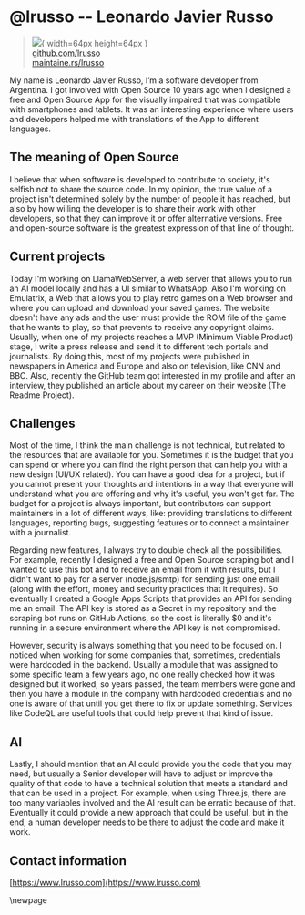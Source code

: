 # @lrusso -- Leonardo Javier Russo

> ![](https://i0.wp.com/github.com/lrusso.png?resize=200%2C200&ssl=1){ width=64px height=64px }  
> [github.com/lrusso](https://github.com/lrusso)  
> [maintaine.rs/lrusso](https://maintaine.rs/lrusso)

My name is Leonardo Javier Russo, I’m a software developer from Argentina. I got involved with Open Source 10 years ago when I designed a free and Open Source App for the visually impaired that was compatible with smartphones and tablets. It was an interesting experience where users and developers helped me with translations of the App to different languages.

## The meaning of Open Source

I believe that when software is developed to contribute to society, it's selfish not to share the source code. In my opinion, the true value of a project isn't determined solely by the number of people it has reached, but also by how willing the developer is to share their work with other developers, so that they can improve it or offer alternative versions. Free and open-source software is the greatest expression of that line of thought.

## Current projects

Today I'm working on LlamaWebServer, a web server that allows you to run an AI model locally and has a UI similar to WhatsApp. Also I'm working on Emulatrix, a Web that allows you to play retro games on a Web browser and where you can upload and download your saved games. The website doesn't have any ads and the user must provide the ROM file of the game that he wants to play, so that prevents to receive any copyright claims. Usually, when one of my projects reaches a MVP (Minimum Viable Product) stage, I write a press release and send it to different tech portals and journalists. By doing this, most of my projects were published in newspapers in America and Europe and also on television, like CNN and BBC. Also, recently the GitHub team got interested in my profile and after an interview, they published an article about my career on their website (The Readme Project).

## Challenges

Most of the time, I think the main challenge is not technical, but related to the resources that are available for you. Sometimes it is the budget that you can spend or where you can find the right person that can help you with a new design (UI/UX related). You can have a good idea for a project, but if you cannot present your thoughts and intentions in a way that everyone will understand what you are offering and why it's useful, you won't get far. The budget for a project is always important, but contributors can support maintainers in a lot of different ways, like: providing translations to different languages, reporting bugs, suggesting features or to connect a maintainer with a journalist.

Regarding new features, I always try to double check all the possibilities. For example, recently I designed a free and Open Source scraping bot and I wanted to use this bot and to receive an email from it with results, but I didn't want to pay for a server (node.js/smtp) for sending just one email (along with the effort, money and security practices that it requires). So eventually I created a Google Apps Scripts that provides an API for sending me an email. The API key is stored as a Secret in my repository and the scraping bot runs on GitHub Actions, so the cost is literally $0 and it's running in a secure environment where the API key is not compromised.

However, security is always something that you need to be focused on. I noticed when working for some companies that, sometimes, credentials were hardcoded in the backend. Usually a module that was assigned to some specific team a few years ago, no one really checked how it was designed but it worked, so years passed, the team members were gone and then you have a module in the company with hardcoded credentials and no one is aware of that until you get there to fix or update something. Services like CodeQL are useful tools that could help prevent that kind of issue.

## AI

Lastly, I should mention that an AI could provide you the code that you may need, but usually a Senior developer will have to adjust or improve the quality of that code to have a technical solution that meets a standard and that can be used in a project. For example, when using Three.js, there are too many variables involved and the AI result can be erratic because of that. Eventually it could provide a new approach that could be useful, but in the end, a human developer needs to be there to adjust the code and make it work.

## Contact information

[https://www.lrusso.com](https://www.lrusso.com)

\newpage
